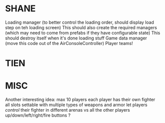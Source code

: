 SHANE
==========

Loading manager (to better control the loading order, should display load step on teh loading screen)
    This should also create the required managers (which may need to come from prefabs if they have configurable state)
    This should destroy itself when it's done loading stuff
Game data manager (move this code out of the AirConsoleController)
Player teams!

TIEN
==========




MISC
==========

Another interesting idea:
    max 10 players
    each player has their own fighter
    all slots settable with multiple types of weapons and armor
    let players *control* their fighter in different arenas vs all the other players
        up/down/left/right/fire buttons ?
